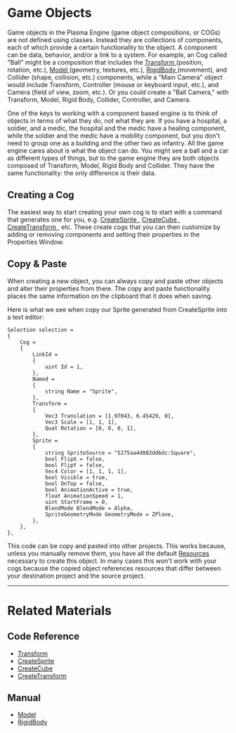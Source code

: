 # Game Objects

Game objects in the Plasma Engine (game object compositions, or COGs) are not defined using classes. Instead they are collections of components, each of which provide a certain functionality to the object. A component can be data, behavior, and/or a link to a system. For example, an Cog called "Ball" might be a composition that includes the [ Transform  ](https://plasmaengine.github.io/PlasmaDocs/Plasma1/C++/code_reference/class_reference/transform.markdown) (position, rotation, etc.), [ Model  ](https://plasmaengine.github.io/PlasmaDocs/Plasma1/Editor/graphics/models.markdown) (geometry, textures, etc.), [ RigidBody  ](https://plasmaengine.github.io/PlasmaDocs/Plasma1/Editor/physics/rigidbody.markdown) (movement), and Collider (shape, collision, etc.) components, while a "Main Camera" object would include Transform, Controller (mouse or keyboard input, etc.), and Camera (field of view, zoom, etc.). Or you could create a "Ball Camera," with Transform, Model, Rigid Body, Collider, Controller, and Camera.

One of the keys to working with a component based engine is to think of objects in terms of what they do, not what they are. If you have a hospital, a soldier, and a medic, the hospital and the medic have a healing component, while the soldier and the medic have a mobility component, but you don't need to group one as a building and the other two as infantry. All the game engine cares about is what the object can do. You might see a ball and a car as different types of things, but to the game engine they are both objects composed of Transform, Model, Rigid Body and Collider. They have the same functionality: the only difference is their data.

## Creating a Cog


The easiest way to start creating your own cog is to start with a command that generates one for you, e.g. [ CreateSprite ](https://plasmaengine.github.io/PlasmaDocs/Plasma1/C++/code_reference/command_reference.markdown#createsprite), [ CreateCube ](https://plasmaengine.github.io/PlasmaDocs/Plasma1/C++/code_reference/command_reference.markdown#createcube), [ CreateTransform ](https://plasmaengine.github.io/PlasmaDocs/Plasma1/C++/code_reference/command_reference.markdown#createtransform), etc. These create cogs that you can then customize by adding or removing components and setting their properties in the Properties Window.


## Copy & Paste


When creating a new object, you can always copy and paste other objects and alter their properties from there. The copy and paste functionality places the same information on the clipboard that it does when saving.

Here is what we see when copy our Sprite generated from CreateSprite into a text editor:

```
Selection selection = 
{
	Cog = 
	{
		LinkId = 
		{
			uint Id = 1,
		},
		Named = 
		{
			string Name = "Sprite",
		},
		Transform = 
		{
			Vec3 Translation = [1.97043, 6.45429, 0],
			Vec3 Scale = [1, 1, 1],
			Quat Rotation = [0, 0, 0, 1],
		},
		Sprite = 
		{
			string SpriteSource = "5275aa4d802dd6dc:Square",
			bool FlipX = false,
			bool FlipY = false,
			Vec4 Color = [1, 1, 1, 1],
			bool Visible = true,
			bool OnTop = false,
			bool AnimationActive = true,
			float AnimationSpeed = 1,
			uint StartFrame = 0,
			BlendMode BlendMode = Alpha,
			SpriteGeometryMode GeometryMode = ZPlane,
		},
	},
},

```


This code can be copy and pasted into other projects. This works because, unless you manually remove them, you have all the default [Resources](https://plasmaengine.github.io/PlasmaDocs/Plasma1/Editor/architecture/resources.markdown) necessary to create this object. In many cases this won't work with your cogs because the copied object references resources that differ between your destination project and the source project.

---

# Related Materials
## Code Reference
 - [ Transform  ](https://plasmaengine.github.io/PlasmaDocs/Plasma1/C++/code_reference/class_reference/transform.markdown)
 - [ CreateSprite ](https://plasmaengine.github.io/PlasmaDocs/Plasma1/C++/code_reference/command_reference.markdown#createsprite)
 - [ CreateCube ](https://plasmaengine.github.io/PlasmaDocs/Plasma1/C++/code_reference/command_reference.markdown#createcube)
 - [ CreateTransform ](https://plasmaengine.github.io/PlasmaDocs/Plasma1/C++/code_reference/command_reference.markdown#createtransform)

## Manual
 - [ Model  ](https://plasmaengine.github.io/PlasmaDocs/Plasma1/Editor/graphics/models.markdown)
 - [ RigidBody  ](https://plasmaengine.github.io/PlasmaDocs/Plasma1/Editor/physics/rigidbody.markdown) 

 